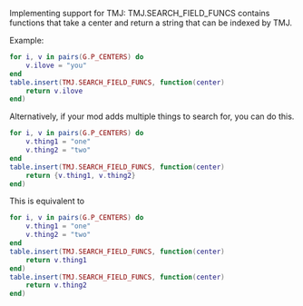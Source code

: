Implementing support for TMJ:
TMJ.SEARCH_FIELD_FUNCS contains functions that take a center and return a string that can be indexed by TMJ.

Example:
```lua
for i, v in pairs(G.P_CENTERS) do
    v.ilove = "you"
end
table.insert(TMJ.SEARCH_FIELD_FUNCS, function(center)
    return v.ilove
end)
```

Alternatively, if your mod adds multiple things to search for, you can do this.
```lua
for i, v in pairs(G.P_CENTERS) do
    v.thing1 = "one"
    v.thing2 = "two"
end
table.insert(TMJ.SEARCH_FIELD_FUNCS, function(center)
    return {v.thing1, v.thing2}
end)
```

This is equivalent to
```lua
for i, v in pairs(G.P_CENTERS) do
    v.thing1 = "one"
    v.thing2 = "two"
end
table.insert(TMJ.SEARCH_FIELD_FUNCS, function(center)
    return v.thing1
end)
table.insert(TMJ.SEARCH_FIELD_FUNCS, function(center)
    return v.thing2
end)
```
